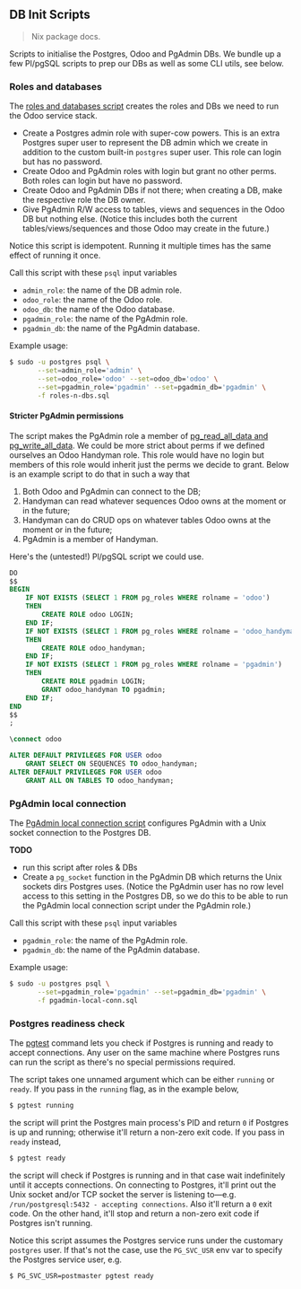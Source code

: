 DB Init Scripts
---------------
> Nix package docs.

Scripts to initialise the Postgres, Odoo and PgAdmin DBs. We bundle
up a few Pl/pgSQL scripts to prep our DBs as well as some CLI utils,
see below.


### Roles and databases

The [roles and databases script][roles-n-dbs] creates the roles and
DBs we need to run the Odoo service stack.

- Create a Postgres admin role with super-cow powers. This is
  an extra Postgres super user to represent the DB admin which
  we create in addition to the custom built-in `postgres` super
  user. This role can login but has no password.
- Create Odoo and PgAdmin roles with login but grant no other
  perms. Both roles can login but have no password.
- Create Odoo and PgAdmin DBs if not there; when creating a DB,
  make the respective role the DB owner.
- Give PgAdmin R/W access to tables, views and sequences in the
  Odoo DB but nothing else. (Notice this includes both the current
  tables/views/sequences and those Odoo may create in the future.)

Notice this script is idempotent. Running it multiple times has the
same effect of running it once.

Call this script with these `psql` input variables
- `admin_role`: the name of the DB admin role.
- `odoo_role`: the name of the Odoo role.
- `odoo_db`: the name of the Odoo database.
- `pgadmin_role`: the name of the PgAdmin role.
- `pgadmin_db`: the name of the PgAdmin database.

Example usage:

```bash
$ sudo -u postgres psql \
       --set=admin_role='admin' \
       --set=odoo_role='odoo' --set=odoo_db='odoo' \
       --set=pgadmin_role='pgadmin' --set=pgadmin_db='pgadmin' \
       -f roles-n-dbs.sql
```

#### Stricter PgAdmin permissions
The script makes the PgAdmin role a member of [pg_read_all_data and
pg_write_all_data][pg-roles]. We could be more strict about perms if
we defined ourselves an Odoo Handyman role. This role would have no
login but members of this role would inherit just the perms we decide
to grant. Below is an example script to do that in such a way that

1. Both Odoo and PgAdmin can connect to the DB;
2. Handyman can read whatever sequences Odoo owns at the moment
   or in the future;
3. Handyman can do CRUD ops on whatever tables Odoo owns at the
   moment or in the future;
4. PgAdmin is a member of Handyman.

Here's the (untested!) Pl/pgSQL script we could use.

```sql
DO
$$
BEGIN
    IF NOT EXISTS (SELECT 1 FROM pg_roles WHERE rolname = 'odoo')
    THEN
        CREATE ROLE odoo LOGIN;
    END IF;
    IF NOT EXISTS (SELECT 1 FROM pg_roles WHERE rolname = 'odoo_handyman')
    THEN
        CREATE ROLE odoo_handyman;
    END IF;
    IF NOT EXISTS (SELECT 1 FROM pg_roles WHERE rolname = 'pgadmin')
    THEN
        CREATE ROLE pgadmin LOGIN;
        GRANT odoo_handyman TO pgadmin;
    END IF;
END
$$
;

\connect odoo

ALTER DEFAULT PRIVILEGES FOR USER odoo
    GRANT SELECT ON SEQUENCES TO odoo_handyman;
ALTER DEFAULT PRIVILEGES FOR USER odoo
    GRANT ALL ON TABLES TO odoo_handyman;
```


### PgAdmin local connection

The [PgAdmin local connection script][local-conn] configures PgAdmin
with a Unix socket connection to the Postgres DB.

**TODO**
- run this script after roles & DBs
- Create a `pg_socket` function in the PgAdmin DB which returns the
  Unix sockets dirs Postgres uses. (Notice the PgAdmin user has no
  row level access to this setting in the Postgres DB, so we do this
  to be able to run the PgAdmin local connection script under the
  PgAdmin role.)


Call this script with these `psql` input variables
- `pgadmin_role`: the name of the PgAdmin role.
- `pgadmin_db`: the name of the PgAdmin database.

Example usage:

```bash
$ sudo -u postgres psql \
       --set=pgadmin_role='pgadmin' --set=pgadmin_db='pgadmin' \
       -f pgadmin-local-conn.sql
```


### Postgres readiness check

The [pgtest][pgtest] command lets you check if Postgres is running
and ready to accept connections. Any user on the same machine where
Postgres runs can run the script as there's no special permissions
required.

The script takes one unnamed argument which can be either `running`
or `ready`. If you pass in the `running` flag, as in the example
below,

```bash
$ pgtest running
```

the script will print the Postgres main process's PID and return `0`
if Postgres is up and running; otherwise it'll return a non-zero exit
code. If you pass in `ready` instead,

```bash
$ pgtest ready
```

the script will check if Postgres is running and in that case wait
indefinitely until it accepts connections. On connecting to Postgres,
it'll print out the Unix socket and/or TCP socket the server is listening
to—e.g. `/run/postgresql:5432 - accepting connections`. Also it'll
return a `0` exit code. On the other hand, it'll stop and return a
non-zero exit code if Postgres isn't running.

Notice this script assumes the Postgres service runs under the customary
`postgres` user. If that's not the case, use the `PG_SVC_USR` env var
to specify the Postgres service user, e.g.

```bash
$ PG_SVC_USR=postmaster pgtest ready
```




[local-conn]: ./sql/pgadmin-local-conn.sql
[pg-roles]: https://www.postgresql.org/docs/15/predefined-roles.html
[pgtest]: ./sh/pgtest.sh
[roles-n-dbs]: ./sql/roles-n-dbs.sql
